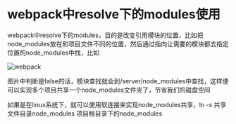 # webpack中resolve下的modules使用

webpack中resolve下的modules，目的是改变引用模块的位置，比如把node_modules放在和项目文件不同的位置，然后通过指向让需要的模块都去指定位置的node_modules中找，比如

![webpack](/work/Webpack/webpack5.png)

图片中判断是false的话，模块查找就会到/server/node_modules中查找，这样便可以实现多个项目共享一个node_modules文件夹了，节省我们的磁盘空间

如果是在linux系统下，就可以使用软连接来实现node_modules共享，ln -s 共享文件目录node_modules 项目根目录下的node_modules
